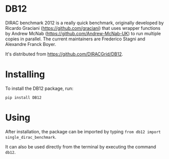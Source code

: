 # DB12
DIRAC benchmark 2012 is a really quick benchmark, originally developed by Ricardo Graciani (https://github.com/graciani) that uses wrapper functions by Andrew McNab (https://github.com/Andrew-McNab-UK) to run multiple copies in parallel. The current maintainers are Frederico Stagni and Alexandre Franck Boyer.

It's distributed from https://github.com/DIRACGrid/DB12.


# Installing

To install the DB12 package, run:

    pip install DB12

# Using

After installation, the package can be imported by typing `from db12 import single_dirac_benchmark`. 

It can also be used directly from the terminal by executing the command `db12`.
